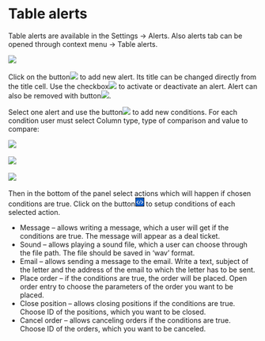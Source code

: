 # Table alerts

Table alerts are available in the Settings -&gt; Alerts. Also alerts tab can be opened through context menu -&gt; Table alerts.

![](../../../.gitbook/assets/posit-alerts.png)


Click on the button![](../../../.gitbook/assets/1+-copy.png)
to add new alert. Its title can be changed directly from the title cell. Use the checkbox![](../../../.gitbook/assets/box.png)
to activate or deactivate an alert. Alert can also be removed with button![](../../../.gitbook/assets/undefined.png).


Select one alert and use the button![](../../../.gitbook/assets/1+.png)
to add new conditions. For each condition user must select Column type, type of comparison and value to compare:

![](../../../.gitbook/assets/f3.png)

![](../../../.gitbook/assets/f.png)

![](../../../.gitbook/assets/f1.png)


Then in the bottom of the panel select actions which will happen if chosen conditions are true. Click on the button![](../../../.gitbook/assets/screenshot_1%20%285%29.png)
to setup conditions of each selected action.

* Message – allows writing a message, which a user will get if the conditions are true. The message will appear as a deal ticket.
* Sound – allows playing a sound file, which a user can choose through the file path. The file should be saved in ‘wav’ format.
* Email – allows sending a message to the email. Write a text, subject of the letter and the address of the email to which the letter has to be sent.  
* Place order – if the conditions are true, the order will be placed. Open order entry to choose the parameters of the order you want to be placed.
* Close position – allows closing positions if the conditions are true. Choose ID of the positions, which you want to be closed.
* Cancel order – allows canceling orders if the conditions are true. Choose ID of the orders, which you want to be canceled.






